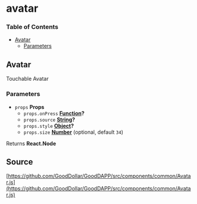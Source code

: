 # avatar

### Table of Contents

* [Avatar](avatar.md#avatar)
  * [Parameters](avatar.md#parameters)

## Avatar

Touchable Avatar

### Parameters

* `props` **Props** 
  * `props.onPress` [**Function**](https://developer.mozilla.org/docs/Web/JavaScript/Reference/Statements/function)**?** 
  * `props.source` [**String**](https://developer.mozilla.org/docs/Web/JavaScript/Reference/Global_Objects/String)**?** 
  * `props.style` [**Object**](https://developer.mozilla.org/docs/Web/JavaScript/Reference/Global_Objects/Object)**?** 
  * `props.size` [**Number**](https://developer.mozilla.org/docs/Web/JavaScript/Reference/Global_Objects/Number)  \(optional, default `34`\)

Returns **React.Node**

## Source

[https://github.com/GoodDollar/GoodDAPP/src/components/common/Avatar.js](https://github.com/GoodDollar/GoodDAPP/src/components/common/Avatar.js)

